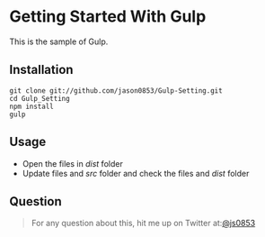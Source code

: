 # Getting Started With Gulp

This is the sample of Gulp.

## Installation

	git clone git://github.com/jason0853/Gulp-Setting.git
	cd Gulp_Setting
	npm install
	gulp

## Usage

* Open the files in _dist_ folder
* Update files and _src_ folder and check the files and _dist_ folder

## Question
>For any question about this, hit me up on Twitter at:[@js0853](https://twitter.com/js0853)
